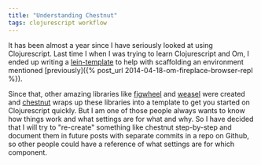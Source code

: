 ```yaml
---
title: "Understanding Chestnut"
tags: clojurescript workflow
---
```

It has been almost a year since I have seriously looked at using Clojurescript. Last time I when I was trying to learn Clojurescript and Om, I ended up writing a [lein-template][om-fireplace-brepl] to help with scaffolding an environment mentioned [previously]({% post_url 2014-04-18-om-fireplace-browser-repl %}).

Since that, other amazing libraries like [figwheel][figwheel] and [weasel][weasel] were created and [chestnut][chestnut] wraps up these libraries into a template to get you started on Clojurescript quickly. But I am one of those people always wants to know how things work and what settings are for what and why. So I have decided that I will try to "re-create" something like chestnut step-by-step and document them in future posts with separate commits in a repo on Github, so other people could have a reference of what settings are for which component.


[om-fireplace-brepl]: https://github.com/epak/om-fireplace-brepl
[figwheel]: https://github.com/bhauman/lein-figwheel
[weasel]: https://github.com/tomjakubowski/weasel
[chestnut]: https://github.com/plexus/chestnut

